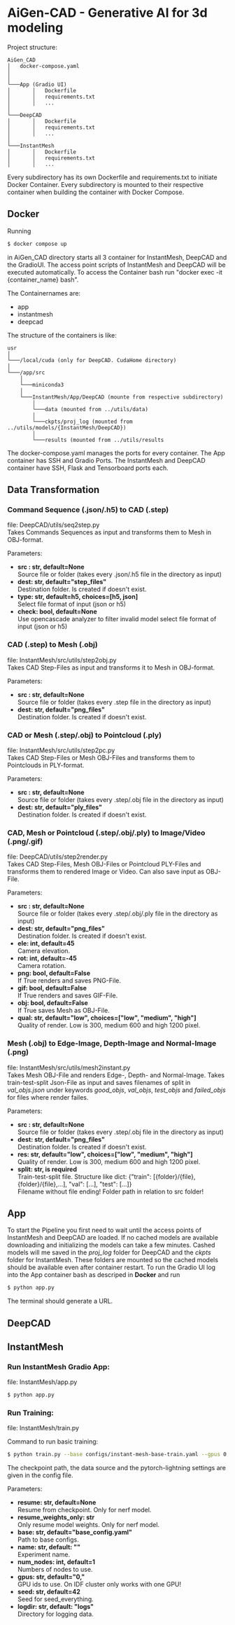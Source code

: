 # AiGen-CAD - Generative AI for 3d modeling
Project structure:
```
AiGen_CAD
│   docker-compose.yaml
│ 
│   
└───App (Gradio UI) 
│       │   Dockerfile
│       │   requirements.txt
│       │   ...
│   
└───DeepCAD
│       │   Dockerfile
│       │   requirements.txt
│       │   ...
│   
└───InstantMesh
│       │   Dockerfile
│       │   requirements.txt
│       │   ...
```

Every subdirectory has its own Dockerfile and requirements.txt to initiate Docker Container. 
Every subdirectory is mounted to their respective container when building the container with Docker Compose. 

## Docker
Running 
```bash
$ docker compose up
```
in AiGen_CAD directory starts all 3 container for InstantMesh, DeepCAD and the GradioUI.
The access point scripts of InstantMesh and DeepCAD will be executed automatically. 
To access the Container bash run "docker exec -it {container_name} bash".   

The Containernames are:
* app
* instantmesh
* deepcad  

The structure of the containers is like: 

```
usr
│
└───/local/cuda (only for DeepCAD. CudaHome directory)
│
└───/app/src
    │
    └───miniconda3
    │   
    └───InstantMesh/App/DeepCAD (mounte from respective subdirectory)
        │
        └───data (mounted from ../utils/data)
        │
        └───ckpts/proj_log (mounted from ../utils/models/{InstantMesh/DeepCAD})
        │
        └───results (mounted from ../utils/results
```

The docker-compose.yaml manages the ports for every container. The App container has SSH and Gradio Ports.
The InstantMesh and DeepCAD container have SSH, Flask and Tensorboard ports each. 


## Data Transformation

### Command Sequence (.json/.h5) to CAD (.step)
file: DeepCAD/utils/seq2step.py  
Takes Commands Sequences as input and transforms them to Mesh in OBJ-format.

Parameters:  
* **src : str, default=None**  
Source file or folder (takes every .json/.h5 file in the directory as input)
* **dest: str, default="step_files"**  
Destination folder. Is created if doesn't exist.  
* **type: str, default=h5, choices=[h5, json]**  
Select file format of input (json or h5) 
* **check: bool, default=None**  
Use opencascade analyzer to filter invalid model
select file format of input (json or h5) 


### CAD (.step) to Mesh (.obj)
file: InstantMesh/src/utils/step2obj.py  
Takes CAD Step-Files as input and transforms it to Mesh in OBJ-format. 

Parameters:  
* **src : str, default=None**  
Source file or folder (takes every .step file in the directory as input)
* **dest: str, default="png_files"**  
Destination folder. Is created if doesn't exist.


### CAD or Mesh (.step/.obj) to Pointcloud (.ply)
file: InstantMesh/src/utils/step2pc.py  
Takes CAD Step-Files or Mesh OBJ-Files and transforms them to Pointclouds in PLY-format.

Parameters:  
* **src : str, default=None**  
Source file or folder (takes every .step/.obj file in the directory as input)
* **dest: str, default="ply_files"**  
Destination folder. Is created if doesn't exist.


### CAD, Mesh or Pointcloud (.step/.obj/.ply) to Image/Video (.png/.gif)
file: DeepCAD/utils/step2render.py  
Takes CAD Step-Files, Mesh OBJ-Files or Pointcloud PLY-Files and transforms them to rendered Image or Video. Can also save input as OBJ-File. 

Parameters:  
* **src : str, default=None**  
Source file or folder (takes every .step/.obj/.ply file in the directory as input)
* **dest: str, default="png_files"**  
Destination folder. Is created if doesn't exist.
* **ele: int, default=45**  
Camera elevation.
* **rot: int, default=-45**  
Camera rotation.
* **png: bool, default=False**  
If True renders and saves PNG-File.
* **gif: bool, default=False**  
If True renders and saves GIF-File.
* **obj: bool, default=False**  
If True saves Mesh as OBJ-File.
* **qual: str, default="low", choices=["low", "medium", "high"]**  
Quality of render. Low is 300, medium 600 and high 1200 pixel. 


### Mesh (.obj) to Edge-Image, Depth-Image and Normal-Image (.png)
file: InstantMesh/src/utils/mesh2instant.py  
Takes Mesh OBJ-File and renders Edge-, Depth- and Normal-Image. 
Takes train-test-split Json-File as input and saves filenames of split in 
*val_objs.json* under keywords *good_objs*, *val_objs*, *test_objs* and *failed_objs* for files where render failes. 

Parameters:  
* **src : str, default=None**  
Source file or folder (takes every .step/.obj file in the directory as input)
* **dest: str, default="png_files"**  
Destination folder. Is created if doesn't exist.
* **res: str, default="low", choices=["low", "medium", "high"]**  
Quality of render. Low is 300, medium 600 and high 1200 pixel. 
* **split: str, is required**  
Train-test-split file. Structure like dict: {"train": [{folder}/{file}, {folder}/{file},...], "val": [...], "test": [...]}  
Filename without file ending! Folder path in relation to src folder!

## App
To start the Pipeline you first need to wait until the access points of InstantMesh and DeepCAD are loaded. 
If no cached models are available downloading and initializing the models can take a few minutes. 
Cashed models will me saved in the *proj_log* folder for DeepCAD and the *ckpts* folder for InstantMesh. 
These folders are mounted so the cached models should be available even after container restart. 
To run the Gradio UI log into the App container bash as descriped in **Docker** and run 
```bash
$ python app.py
```
The terminal should generate a URL.


## DeepCAD

## InstantMesh

### **Run InstantMesh Gradio App**:  
file: InstantMesh/app.py

```bash
$ python app.py
```

### **Run Training**:  
file: InstantMesh/train.py

Command to run basic training:
```bash
$ python train.py --base configs/instant-mesh-base-train.yaml --gpus 0, 
```

The checkpoint path, the data source and the pytorch-lightning settings are given in the config file. 
  
Parameters: 
* **resume: str, default=None**  
Resume from checkpoint. Only for nerf model.
* **resume_weights_only: str**  
Only resume model weights. Only for nerf model. 
* **base: str, default="base_config.yaml"**  
Path to base configs. 
* **name: str, default: ""**  
Experiment name.
* **num_nodes: int, default=1**  
Numbers of nodes to use.
* **gpus: str, default="0,"**  
GPU ids to use. On IDF cluster only works with one GPU!
* **seed: str, default=42**  
Seed for seed_everything. 
* **logdir: str, default: "logs"**  
Directory for logging data.


